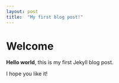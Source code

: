 ```yaml
---
layout: post
title:  "My first blog post!"
---
```


# Welcome

**Hello world**, this is my first Jekyll blog post.

I hope you like it!